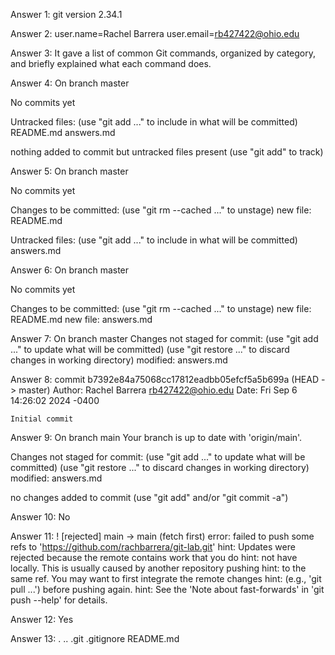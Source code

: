 Answer 1:
git version 2.34.1

Answer 2:
user.name=Rachel Barrera
user.email=rb427422@ohio.edu

Answer 3:
It gave a list of common Git commands, organized by category, and briefly explained what each command does.

Answer 4:
On branch master

No commits yet

Untracked files:
  (use "git add <file>..." to include in what will be committed)
	README.md
	answers.md

nothing added to commit but untracked files present (use "git add" to track)

Answer 5:
On branch master

No commits yet

Changes to be committed:
  (use "git rm --cached <file>..." to unstage)
	new file:   README.md

Untracked files:
  (use "git add <file>..." to include in what will be committed)
	answers.md

Answer 6:
On branch master

No commits yet

Changes to be committed:
  (use "git rm --cached <file>..." to unstage)
	new file:   README.md
	new file:   answers.md

Answer 7:
On branch master
Changes not staged for commit:
  (use "git add <file>..." to update what will be committed)
  (use "git restore <file>..." to discard changes in working directory)
	modified:   answers.md

Answer 8:
commit b7392e84a75068cc17812eadbb05efcf5a5b699a (HEAD -> master)
Author: Rachel Barrera <rb427422@ohio.edu>
Date:   Fri Sep 6 14:26:02 2024 -0400

    Initial commit

Answer 9:
On branch main
Your branch is up to date with 'origin/main'.

Changes not staged for commit:
  (use "git add <file>..." to update what will be committed)
  (use "git restore <file>..." to discard changes in working directory)
	modified:   answers.md

no changes added to commit (use "git add" and/or "git commit -a")

Answer 10:
No

Answer 11:
 ! [rejected]        main -> main (fetch first)
error: failed to push some refs to 'https://github.com/rachbarrera/git-lab.git'
hint: Updates were rejected because the remote contains work that you do
hint: not have locally. This is usually caused by another repository pushing
hint: to the same ref. You may want to first integrate the remote changes
hint: (e.g., 'git pull ...') before pushing again.
hint: See the 'Note about fast-forwards' in 'git push --help' for details.

Answer 12:
Yes

Answer 13:
.  ..  .git  .gitignore  README.md
